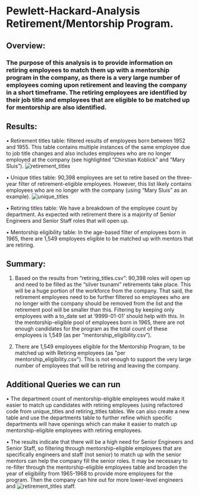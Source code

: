 # Pewlett-Hackard-Analysis Retirement/Mentorship Program.
## Overview: 
### The purpose of this analysis is to provide information on retiring employees to match them up with a mentorship program in the company, as there is a very large number of employees coming upon retirement and leaving the company in a short timeframe. The retiring employees are identified by their job title and employees that are eligible to be matched up for mentorship are also identified.

## Results:
•	Retirement titles table: filtered results of employees born between 1952 and 1955. This table contains multiple instances of the same employee due to job title changes and     also includes employees who are no longer employed at the company (see highlighted “Chirstian Koblick” and “Mary Sluis”).
![retirement_titles](https://user-images.githubusercontent.com/74624855/129448598-d120197b-ff50-47d1-8453-dcfec8fff44b.png)

•	Unique titles table: 90,398 employees are set to retire based on the three-year filter of retirement-eligible employees. However, this list likely contains employees who are   no longer with the company (using “Mary Sluis” as an example).
![unique_titles](https://user-images.githubusercontent.com/74624855/129448684-af9dadfe-fb60-4fae-b985-46d0ffdf54b1.png)

•	Retiring titles table: We have a breakdown of the employee count by department. As expected with retirement there is a majority of Senior Engineers and Senior Staff roles       that will open up.

•	Mentorship eligibility table: In the age-based filter of employees born in 1965, there are 1,549 employees eligible to be matched up with mentors that are retiring.

## Summary: 
1.	Based on the results from “retiring_titles.csv”:  90,398 roles will open up and need to be filled as the “silver tsunami” retirements take place. This will be a huge           portion of the workforce from the company. That said, the retirement employees need to be further filtered so employees who are no longer with the company should be removed     from the list and the retirement pool will be smaller than this. Filtering by keeping only employees with a to_date set at ‘9999-01-01’ should help with this. In the           mentorship-eligible pool of employees born in 1965, there are not enough candidates for the program as the total count of these employees is 1,549 (as per                       “mentorship_eligibility.csv”).

2.	There are 1,549 employees eligible for the Mentorship Program, to be matched up with Retiring employees (as "per mentorship_eligibility.csv"). This is not enough to support     the very large number of employees that will be retiring and leaving the company.

## Additional Queries we can run 
•	The department count of mentorship-eligible employees would make it easier to match up candidates with retiring employees (using refactored code from unique_titles and         retiring_titles tables. We can also create a new table and use the departments table to further refine which specific departments will have openings which can make it easier   to match up mentorship-eligible employees with retiring employees.

•	The results indicate that there will be a high need for Senior Engineers and Senior Staff, so filtering through mentorship-eligible employees that are specifically engineers   and staff (not senior) to match up with the senior mentors can help the company fill the senior roles. It may be necessary to re-filter through the mentorship-eligible         employees table and broaden the year of eligibility from 1965-1968 to provide more employees for the program. Then the company can hire out for more lower-level engineers and   ![retirement_titles](https://user-images.githubusercontent.com/74624855/129448594-1efffb63-29dd-407c-bf7d-d904613c16de.png)
staff.
